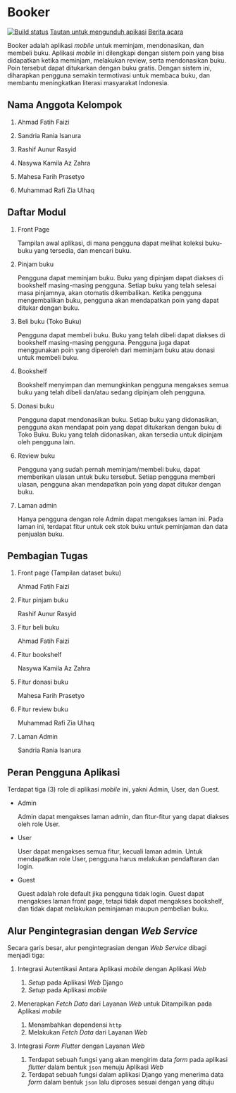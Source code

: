 # Booker
[![Build status](https://build.appcenter.ms/v0.1/apps/4e747ad8-afd3-4acf-bb96-3eb36ed692a8/branches/main/badge)](https://appcenter.ms)
[Tautan untuk mengunduh apikasi](https://install.appcenter.ms/orgs/b04-pbp-2023/apps/booker/distribution_groups/public)
[Berita acara](https://1drv.ms/x/s!Ar5Hb9gKjcO7hcdg0luy9o4mG9s4gg?e=d1LLew)

Booker adalah aplikasi _mobile_ untuk meminjam, mendonasikan, dan membeli buku. Aplikasi _mobile_ ini dilengkapi dengan sistem poin yang bisa didapatkan ketika meminjam, melakukan review, serta mendonasikan buku. Poin tersebut dapat ditukarkan dengan buku gratis. Dengan sistem ini, diharapkan pengguna semakin termotivasi untuk membaca buku, dan membantu meningkatkan literasi masyarakat Indonesia.

## Nama Anggota Kelompok

1. Ahmad Fatih Faizi

2. Sandria Rania Isanura

3. Rashif Aunur Rasyid

4. Nasywa Kamila Az Zahra

5. Mahesa Farih Prasetyo

6. Muhammad Rafi Zia Ulhaq

## Daftar Modul

1. Front Page

    Tampilan awal aplikasi, di mana pengguna dapat melihat koleksi buku-buku yang tersedia, dan mencari buku.

2. Pinjam buku

    Pengguna dapat meminjam buku. Buku yang dipinjam dapat diakses di bookshelf masing-masing pengguna. Setiap buku yang telah selesai masa pinjamnya, akan otomatis dikembalikan. Ketika pengguna mengembalikan buku, pengguna akan mendapatkan poin yang dapat ditukar dengan buku.

3. Beli buku (Toko Buku)

    Pengguna dapat membeli buku. Buku yang telah dibeli dapat diakses di bookshelf masing-masing pengguna. Pengguna juga dapat menggunakan poin yang diperoleh dari meminjam buku atau donasi untuk membeli buku.

4. Bookshelf

    Bookshelf menyimpan dan memungkinkan pengguna mengakses semua buku yang telah dibeli dan/atau sedang dipinjam oleh pengguna.

5. Donasi buku

    Pengguna dapat mendonasikan buku. Setiap buku yang didonasikan, pengguna akan mendapat poin yang dapat ditukarkan dengan buku di Toko Buku. Buku yang telah didonasikan, akan tersedia untuk dipinjam oleh pengguna lain.

6. Review buku

    Pengguna yang sudah pernah meminjam/membeli buku, dapat memberikan ulasan untuk buku tersebut. Setiap pengguna memberi ulasan, pengguna akan mendapatkan poin yang dapat ditukar dengan buku.

7. Laman admin

    Hanya pengguna dengan role Admin dapat mengakses laman ini. Pada laman ini, terdapat fitur untuk cek stok buku untuk peminjaman dan data penjualan buku.
 
## Pembagian Tugas

1. Front page (Tampilan dataset buku)

    Ahmad Fatih Faizi

2. Fitur pinjam buku

    Rashif Aunur Rasyid

3. Fitur beli buku

    Ahmad Fatih Faizi

4. Fitur bookshelf

    Nasywa Kamila Az Zahra

5. Fitur donasi buku

    Mahesa Farih Prasetyo

6. Fitur review buku

    Muhammad Rafi Zia Ulhaq

7. Laman Admin

    Sandria Rania Isanura

## Peran Pengguna Aplikasi

Terdapat tiga (3) role di aplikasi _mobile_ ini, yakni Admin, User, dan Guest.

- Admin

    Admin dapat mengakses laman admin, dan fitur-fitur yang dapat diakses oleh role User.

- User

    User dapat mengakses semua fitur, kecuali laman admin. Untuk mendapatkan role User, pengguna harus melakukan pendaftaran dan login.

- Guest

    Guest adalah role default jika pengguna tidak login. Guest dapat mengakses laman front page, tetapi tidak dapat mengakses bookshelf, dan tidak dapat melakukan peminjaman maupun pembelian buku.

## Alur Pengintegrasian dengan _Web Service_

Secara garis besar, alur pengintegrasian dengan _Web Service_ dibagi menjadi tiga:
  
1. Integrasi Autentikasi Antara Aplikasi _mobile_ dengan Aplikasi _Web_
   1. _Setup_ pada Aplikasi _Web_ Django
   2. _Setup_ pada Aplikasi _mobile_

2. Menerapkan _Fetch Data_ dari Layanan _Web_ untuk Ditampilkan pada Aplikasi _mobile_
   1. Menambahkan dependensi `http`
   2. Melakukan _Fetch Data_ dari Layanan _Web_
       
3. Integrasi _Form Flutter_ dengan Layanan _Web_

   1. Terdapat sebuah fungsi yang akan mengirim data _form_ pada aplikasi _flutter_ dalam bentuk `json` menuju Aplikasi _Web_
   2. Terdapat sebuah fungsi dalam aplikasi Django yang menerima data _form_ dalam bentuk `json` lalu diproses sesuai dengan yang dituju
